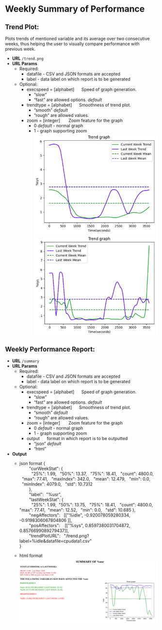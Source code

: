 # Weekly Summary of Performance
## Trend Plot:
Plots trends of mentioned variable and its average over two consecutive weeks, thus helping the user to visually compare performance with previous week.

* **URL** 
 	`/trend.png`
* **URL Params**
    - Required:
        - datafile  - CSV and JSON formats are accepted
        - label - data label on which report is to be generated
    - Optional:
        - execspeed = [alphabet]      Speed of graph generation. 
            - “slow” 
            - “fast” are allowed options.  _default_ 
        - trendtype = [alphabet]            Smoothness of trend plot. 
            - “smooth”  _default_
            - “rough” are allowed values.
        - zoom = [integer]           Zoom feature for the graph
            - 0 _default_ - normal graph
            - 1 - graph supporting zoom  
![plot with trendtype = "smooth"](images/sm1_2.png) ![plot with trendtype = "rough"](images/ro1_2.png)

## Weekly Performance Report:
* **URL** 
 	`/summary`
* **URL Params**
    - Required:
        - datafile  - CSV and JSON formats are accepted
        - label - data label on which report is to be generated
    - Optional:
        - execspeed = [alphabet]      Speed of graph generation. 
            - “slow” 
            - “fast” are allowed options.  _default_ 
        - trendtype = [alphabet]            Smoothness of trend plot. 
            - “smooth”  _default_
            - “rough” are allowed values.
        - zoom = [integer]           Zoom feature for the graph
            - 0 _default_ - normal graph
            - 1 - graph supporting zoom  
        - output         format in which report is to be outputted
            - “json”  _default_
            - “html”
 * **Output**
     - json format
        {<br>
            "curWeekStat": { <br>
              "25%": 1.99,   "50%": 13.37,   "75%": 18.41,   "count": 4800.0,   "max": 77.41,   "maxIndex": 342.0,   "mean": 12.479,   "min": 0.0,   "minIndex": 4079.0,   "std": 10.7312 <br> 
            },  <br>
            "label":  "%usr", <br>
            "lastWeekStat": {<br> 
              "25%": 1.99,  "50%": 13.75,   "75%": 18.41,   "count": 4800.0,   "max": 77.41,  "mean": 12.52,   "min": 0.0,   "std": 10.685 },  <br>
            "negAffectors":   [["%idle", -0.920078059280334, -0.9198306067804806 ]],  <br>
            "posAffectors":    [["%sys", 0.8597380031704872, 0.8576699089279437]], <br> 
            "trendPlotURL":   "/trend.png?label=%idle&datafile=cpudata1.csv"<br>
}
            
    - html format
    ![html output](images/output.png)
